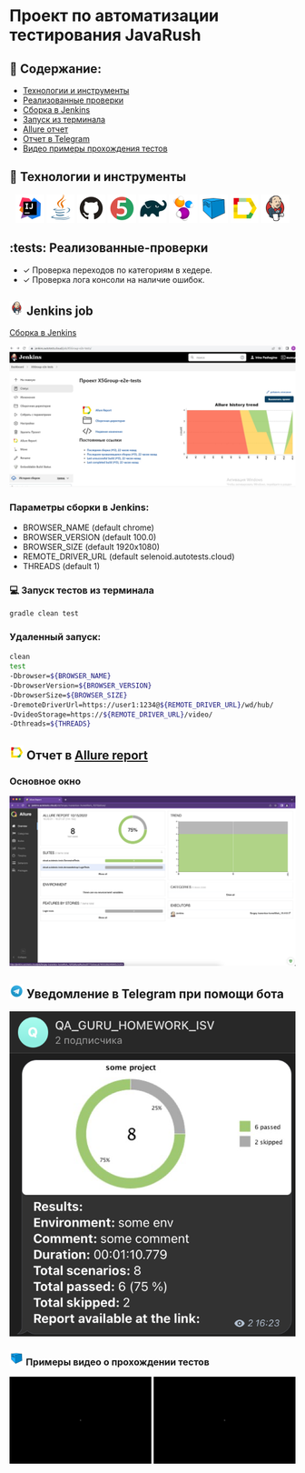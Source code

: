 # Проект по автоматизации тестирования JavaRush

## :pushpin: Содержание:

- [Технологии и инструменты](#rocket-технологии-и-инструменты)
- [Реализованные проверки](#tests-реализованные-проверки)
- [Сборка в Jenkins](#-jenkins-job)
- [Запуск из терминала](#earth_africa-Запуск-тестов-из-терминала)
- [Allure отчет](#-отчет-в-allure-report)
- [Отчет в Telegram](#-уведомление-в-telegram-при-помощи-бота)
- [Видео примеры прохождения тестов](#-примеры-видео-о-прохождении-тестов)


## :rocket: Технологии и инструменты

<p align="center">
<a href="https://www.jetbrains.com/idea/"><img src="images/Intelij_IDEA.svg" width="50" height="50"  alt="IDEA"/></a>
<a href="https://www.java.com/"><img src="images/Java.svg" width="50" height="50"  alt="Java"/></a>
<a href="https://github.com/"><img src="images/Github.svg" width="50" height="50"  alt="Github"/></a>
<a href="https://junit.org/junit5/"><img src="images/JUnit5.svg" width="50" height="50"  alt="JUnit 5"/></a>
<a href="https://gradle.org/"><img src="images/Gradle.svg" width="50" height="50"  alt="Gradle"/></a>
<a href="https://selenide.org/"><img src="images/Selenide.svg" width="50" height="50"  alt="Selenide"/></a>
<a href="https://aerokube.com/selenoid/"><img src="images/Selenoid.svg" width="50" height="50"  alt="Selenoid"/></a>
<a href="https://github.com/allure-framework/allure2"><img src="images/Allure_Report.svg" width="50" height="50"  alt="Allure"/></a>
<a href="https://www.jenkins.io/"><img src="images/Jenkins.svg" width="50" height="50"  alt="Jenkins"/></a>
</p>

## :tests: Реализованные-проверки

- ✓ Проверка переходов по категориям в хедере.
- ✓ Проверка лога консоли на наличие ошибок.

## <img src="images/Jenkins.svg" width="25" height="25"  alt="Jenkins"/></a> Jenkins job

<a target="_blank" href="https://jenkins.autotests.cloud/job/Sergey-Ivanenkov-homeWork_15/">Сборка в Jenkins</a>
<p align="center">
<a href="https://jenkins.autotests.cloud/job/Sergey-Ivanenkov-homeWork_15/"><img src="images/jenkins_job.png" alt="Jenkins"/></a>
</p>

### Параметры сборки в Jenkins:

* BROWSER_NAME (default chrome)
* BROWSER_VERSION (default 100.0)
* BROWSER_SIZE (default 1920x1080)
* REMOTE_DRIVER_URL (default selenoid.autotests.cloud)
* THREADS (default 1)

### :computer: Запуск тестов из терминала

```bash
gradle clean test
```

### Удаленный запуск:

```bash
clean
test
-Dbrowser=${BROWSER_NAME}
-DbrowserVersion=${BROWSER_VERSION}
-DbrowserSize=${BROWSER_SIZE}
-DremoteDriverUrl=https://user1:1234@${REMOTE_DRIVER_URL}/wd/hub/
-DvideoStorage=https://${REMOTE_DRIVER_URL}/video/
-Dthreads=${THREADS}
```

## <img src="images/Allure_Report.svg" width="25" height="25"  alt="Allure"/></a> Отчет в <a target="_blank" href="https://jenkins.autotests.cloud/job/Sergey-Ivanenkov-homeWork_15/10/allure/">Allure report</a>

### Основное окно

<p align="center">
<img title="Allure Overview Dashboard" src="images/Allure_Main.png">
</p>


## <img src="images/Telegram.svg" width="25" height="25"  alt="Allure"/></a> Уведомление в Telegram при помощи бота

<p align="center">
<img title="Allure Overview Dashboard" src="images/Telegram_report.png">
</p>

### <img src="images/Selenoid.svg" width="25" height="25"  alt="Allure"/></a> Примеры видео о прохождении тестов

<p align="center">
<img title="Selenoid Video" src="images/test-case1.gif" width="250" height="153"  alt="video"> <img title="Selenoid Video" src="images/test-case2.gif" width="250" height="153"  alt="video"> 
</p>